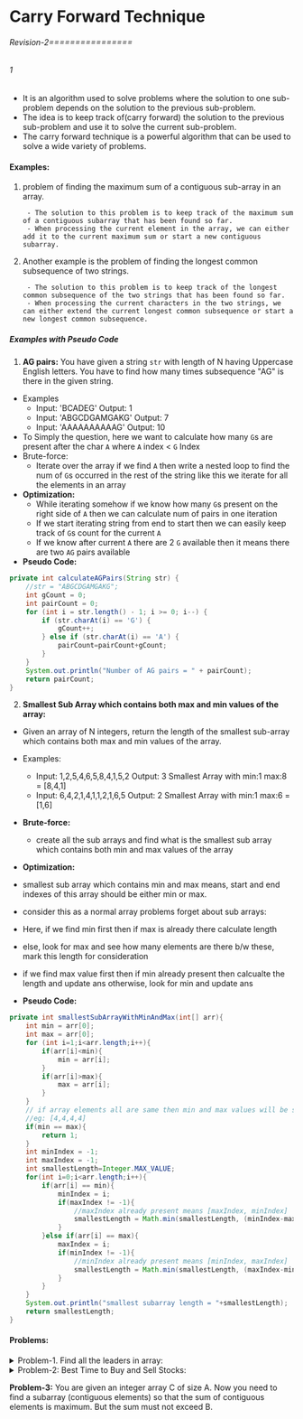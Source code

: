 # Carry Forward Technique

###### Revision-2================

###### 1

- It is an algorithm used to solve problems where the solution to one sub-problem depends on the solution to the previous sub-problem. 
- The idea is to keep track of(carry forward) the solution to the previous sub-problem and use it to solve the current sub-problem.
- The carry forward technique is a powerful algorithm that can be used to solve a wide variety of problems.

#### Examples:
1. problem of finding the maximum sum of a contiguous sub-array in an array.
        
        - The solution to this problem is to keep track of the maximum sum of a contiguous subarray that has been found so far.
        - When processing the current element in the array, we can either add it to the current maximum sum or start a new contiguous subarray.
2. Another example is the problem of finding the longest common subsequence of two strings. 
        
        - The solution to this problem is to keep track of the longest common subsequence of the two strings that has been found so far. 
        - When processing the current characters in the two strings, we can either extend the current longest common subsequence or start a new longest common subsequence.

##### Examples with Pseudo Code
1. **AG pairs:** You have given a string `str` with length of N having Uppercase English letters. You have to find how many times subsequence "AG" is there in the given string.
- Examples
  - Input: 'BCADEG' Output: 1
  - Input: 'ABGCDGAMGAKG' Output: 7 
  - Input: 'AAAAAAAAAAG'  Output: 10
- To Simply the question, here we want to calculate how many `G`s are present after the char `A` where `A` index < `G` Index
- Brute-force:
   - Iterate over the array if we find `A` then write a nested loop to find the num of `G`s occurred in the rest of the string like this we iterate for all the elements in an array
- **Optimization:** 
   - While iterating somehow if we know how many `G`s present on the right side of `A` then we can calculate num of pairs in one iteration
   - If we start iterating string from end to start then we can easily keep track of `G`s count for the current `A`
   - If we know after current `A` there are 2 `G` available then it means there are two `AG` pairs available
- **Pseudo Code:**
```java
private int calculateAGPairs(String str) {
    //str = "ABGCDGAMGAKG";
    int gCount = 0;
    int pairCount = 0;
    for (int i = str.length() - 1; i >= 0; i--) {
        if (str.charAt(i) == 'G') {
            gCount++;
        } else if (str.charAt(i) == 'A') {
            pairCount=pairCount+gCount;
        }
    }
    System.out.println("Number of AG pairs = " + pairCount);
    return pairCount;
}
```  
2. **Smallest Sub Array which contains both max and min values of the array:**
- Given an array of N integers, return the length of the smallest sub-array which contains both max and min values of the array.
- Examples:
  - Input: 1,2,5,4,6,5,8,4,1,5,2    Output: 3   Smallest Array with min:1 max:8 = [8,4,1]
  - Input: 6,4,2,1,4,1,1,2,1,6,5    Output: 2   Smallest Array with min:1 max:6 = [1,6]
- **Brute-force:**
  - create all the sub arrays and find what is the smallest sub array which contains both min and max values of the array
- **Optimization:**
- smallest sub array which contains min and max means, start and end indexes of this array should be either min or max.
- consider this as a normal array problems forget about sub arrays:
- Here, if we find min first then if max is already there calculate length
- else, look for max and see how many elements are there b/w these, mark this length for consideration
- if we find max value first then if min already present then calcualte the length and update ans otherwise, look for min and update ans

- **Pseudo Code:**
```java
private int smallestSubArrayWithMinAndMax(int[] arr){
    int min = arr[0];
    int max = arr[0];
    for (int i=1;i<arr.length;i++){
        if(arr[i]<min){
            min = arr[i];
        }
        if(arr[i]>max){
            max = arr[i];
        }
    }
    // if array elements all are same then min and max values will be same 
    //eg: [4,4,4,4]
    if(min == max){
        return 1;
    }
    int minIndex = -1;
    int maxIndex = -1;
    int smallestLength=Integer.MAX_VALUE;
    for(int i=0;i<arr.length;i++){
        if(arr[i] == min){
            minIndex = i;
            if(maxIndex != -1){
                //maxIndex already present means [maxIndex, minIndex] 
                smallestLength = Math.min(smallestLength, (minIndex-maxIndex+1));
            }
        }else if(arr[i] == max){
            maxIndex = i;
            if(minIndex != -1){
                //minIndex already present means [minIndex, maxIndex]
                smallestLength = Math.min(smallestLength, (maxIndex-minIndex+1));
            }
        }
    }
    System.out.println("smallest subarray length = "+smallestLength);
    return smallestLength;
}

```

#### Problems:
<details>
    <summary>Problem-1. Find all the leaders in array:</summary>

**Problem-1: Find all the leaders in array:** 

**Details:**        
- Given an integer array A containing N distinct integers, you have to find all the leaders in array A.
- An element is a leader if it is strictly greater than all the elements to its right side.
- NOTE: The rightmost element is always a leader.
- Example:
    - Input : A = [16, 17, 4, 3, 5, 2]   Output : [17, 2, 5]
    - Explanation:
      Element 17 is strictly greater than all the elements on the right side to it.
      Element 2 is strictly greater than all the elements on the right side to it.
      Element 5 is strictly greater than all the elements on the right side to it.
      So we will return these three elements i.e [17, 2, 5], we can also return [2, 5, 17] or [5, 2, 17] or any other ordering.

</details>
 

<details>
    <summary>Problem-2: Best Time to Buy and Sell Stocks:</summary>

**Problem-2:Best Time to Buy and Sell Stocks:**

**Details:**
- Say you have an array, A, for which the ith element is the price of a given stock on day i.
- If you were only permitted to complete at most one transaction (ie, buy one and sell one share of the stock), design an algorithm to find the maximum profit.Return the maximum possible profit.
- Examples: A = [1, 4, 5, 2, 4]  Output: 5  Explanation: Buy the stock on day 0, and sell it on day 2.

</details>

**Problem-3:** You are given an integer array C of size A. Now you need to find a subarray (contiguous elements) so that the sum of contiguous elements is maximum. But the sum must not exceed B.


